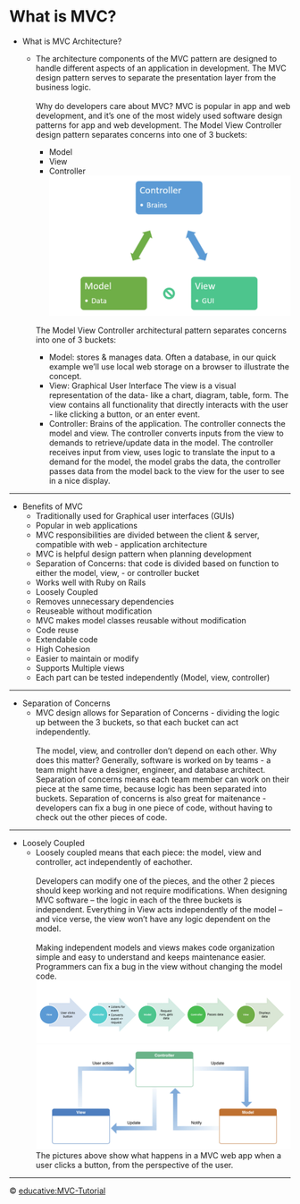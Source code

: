 # What is MVC?

- What is MVC Architecture?
  - The architecture components of the MVC pattern are designed to handle different aspects of an application in development. The MVC design pattern serves to separate the presentation layer from the business logic.<br/><br/> Why do developers care about MVC? MVC is popular in app and web development, and it’s one of the most widely used software design patterns for app and web development. The Model View Controller design pattern separates concerns into one of 3 buckets:
    - Model
    - View
    - Controller
    ![image](images/whatsmvc.jpg)

    The Model View Controller architectural pattern separates concerns into one of 3 buckets:
    - Model: stores & manages data.
        Often a database, in our quick example we’ll use local web storage on a browser to illustrate the concept.
    - View: Graphical User Interface
        The view is a visual representation of the data- like a chart, diagram, table, form.
        The view contains all functionality that directly interacts with the user - like clicking a button, or an enter event.
    - Controller: Brains of the application.
        The controller connects the model and view. The controller converts inputs from the view to demands to retrieve/update data in the model.
        The controller receives input from view, uses logic to translate the input to a demand for the model, the model grabs the data, the controller passes data from the model back to the view for the user to see in a nice display.
---
- Benefits of MVC
  - Traditionally used for Graphical user interfaces (GUIs)
  - Popular in web applications
  - MVC responsibilities are divided between the client & server, compatible with web - application architecture
  - MVC is helpful design pattern when planning development
  - Separation of Concerns: that code is divided based on function to either the model, view, - or controller bucket
  - Works well with Ruby on Rails
  - Loosely Coupled
  - Removes unnecessary dependencies
  - Reuseable without modification
  - MVC makes model classes reusable without modification
  - Code reuse
  - Extendable code
  - High Cohesion
  - Easier to maintain or modify
  - Supports Multiple views
  - Each part can be tested independently (Model, view, controller)
---
- Separation of Concerns
  - MVC design allows for Separation of Concerns - dividing the logic up between the 3 buckets, so that each bucket can act independently.<br/><br/>The model, view, and controller don’t depend on each other. Why does this matter? Generally, software is worked on by teams - a team might have a designer, engineer, and database architect. Separation of concerns means each team member can work on their piece at the same time, because logic has been separated into buckets. Separation of concerns is also great for maitenance - developers can fix a bug in one piece of code, without having to check out the other pieces of code.
---
- Loosely Coupled
  - Loosely coupled means that each piece: the model, view and controller, act independently of eachother.<br/><br/>Developers can modify one of the pieces, and the other 2 pieces should keep working and not require modifications. When designing MVC software – the logic in each of the three buckets is independent. Everything in View acts independently of the model – and vice verse, the view won’t have any logic dependent on the model.<br/><br/>Making independent models and views makes code organization simple and easy to understand and keeps maintenance easier. Programmers can fix a bug in the view without changing the model code.
  ![images](images/stepbystep.jpg)
  ![images](images/uml.jpg)
  The pictures above show what happens in a MVC web app when a user clicks a button, from the perspective of the user.
---
© [educative:MVC-Tutorial](https://www.educative.io/blog/mvc-tutorial)